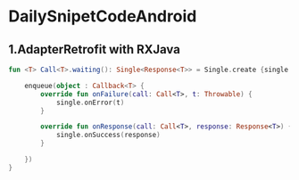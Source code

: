 # DailySnipetCodeAndroid

## 1.AdapterRetrofit with RXJava
```kotlin
fun <T> Call<T>.waiting(): Single<Response<T>> = Single.create {single ->

    enqueue(object : Callback<T> {
        override fun onFailure(call: Call<T>, t: Throwable) {
            single.onError(t)
        }

        override fun onResponse(call: Call<T>, response: Response<T>) {
            single.onSuccess(response)
        }

    })
}
```

